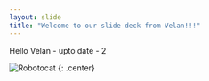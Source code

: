 ```yaml
---
layout: slide
title: "Welcome to our slide deck from Velan!!!"
---
```


 Hello Velan - upto date - 2

![Robotocat](https://octodex.github.com/images/Robotocat.png)
{: .center}

